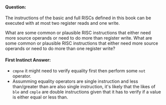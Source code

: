 #### Question:

The instructions of the basic and full RISCs defined in this book can be executed with at most two register reads and one write. 

What are some common or plausible RISC instructions that either need more source operands or need to do more than register write. What are some common or plausible RISC instructions that either need more source operands or need to do more than one register write?


#### First Instinct Answer:

- `cmpne` it might need to verify equality first then perform some `not` operator.
-  Assumming equality operators are single instruction and less than/greater than are also single instruction, it's likely that the likes of `ble` and `cmple` are double instructions given that it has to verify if a value is either equal or less than.

